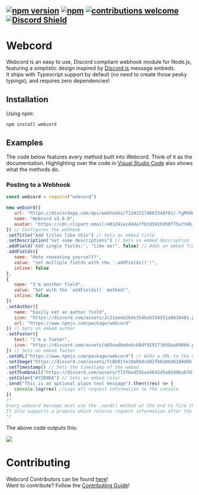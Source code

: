 [![npm version](https://badge.fury.io/js/webcord.svg)](https://www.npmjs.com/package/webcord)
[![npm](https://img.shields.io/npm/dm/Webcord)](https://www.npmjs.com/package/webcord)
[![contributions welcome](https://img.shields.io/badge/contributions-welcome-brightgreen.svg?style=flat)](https://github.com/ITS-NIGHTOWL/Webcord/issues)
[![Discord Shield](https://discord.com/api/guilds/687072684819087533/widget.png?style=shield)](https://discord.gg/R9N24NW)
--------------------------------------------------------------------------------------------		
# Webcord		
Webcord is an easy to use, Discord compliant webhook module for Node.js, featuring a simplistic design inspired by [Discord.js](https://discord.js.org/#/) message embeds.<br>
It ships with Typescript support by default (no need to create those pesky typings), and requires zero dependencies!

## Installation		

Using npm:

```shell
npm install webcord		
 ```		

## Examples

The code below features every method built into Webcord. Think of it as the documentation.
Highlighting over the code in [Visual Studio Code](https://code.visualstudio.com/) also shows what the methods do.
### Posting to a Webhook
 ```js		
const webcord = require("webcord")

new webcord({
    url: "https://discordapp.com/api/webhooks/712433174063349761/-YgMVHCyQlfxval8rwJYO79CuJjrIj1jwAqePLluBgfQseU0FFH1GhEeiJf8bxnmfWOQ",
    name: "Webcord v2.0.0",
    avatar: "https://cdn.clipart.email/401241ecd4daff63d501b958f75a734b_discord-logo-icon-293532-free-icons-library_250-250.png"
}) // Configures the webhook
.setTitle("Add titles like this") // Sets an embed title
.setDescription("Set some descriptions") // Sets an embed description
.addField('Add single fields:', "like me!", false) // Adds an embed field (max 25)
.addFields({
    name: "Hate repeating yourself?",
    value: "set mutliple fields with the `.addFields()`!",
    inline: false
},
{
    name: "I'm another field",
    value: "Set with the `addFields()` method!",
    inline: false
})
.setAuthor({
    name: "Easily set an author field",
    icon: "https://discord.com/assets/2c21aeda16de354ba5334551a883b481.png",
    url: "https://www.npmjs.com/package/webcord"
}) // Sets an embed author
.setFooter({
    text: "I'm a footer",
    icon: "https://discord.com/assets/e05ead6e6ebc08df9291738d0aa6986d.png"
}) // Sets an embed footer
.setURL("https://www.npmjs.com/package/webcord") // Adds a URL to the embeds title
.setImage("https://discord.com/assets/fc0b01fe10a0b8c602fb0106d8189d9b.png") // Sets the image of the embed
.setTimestamp() // Sets the timestamp of the embed
.setThumbnail("https://discord.com/assets/f72fbed55baa5642d5a0348bab7d7226.png")
.setColor("#7289DA") // Sets an embed color
.send("This is an optional plain text message").then((res) => {
    console.log(res) //Logs all request information to the console
}) 
/*
 Every webcord message must use the .send() method at the end to fire the POST request.
 It also supports a promise which returns request information after the POST request is sent out.
*/
 ```
The above code outputs this:

<img src='https://media.discordapp.net/attachments/712436922290536448/712438626885304400/preview.png'>		

# Contributing		
Webcord Contributors can be found [here](https://github.com/ITS-NIGHTOWL/Webcord/graphs/contributors)!		
Want to contribute? Follow the [Contributing Guide](https://github.com/ITS-NIGHTOWL/Webcord/blob/master/CONTRIBUTING.md)!		
